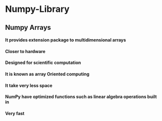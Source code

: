 # Numpy-Library

## Numpy Arrays
#### It provides extension package to multidimensional arrays
#### Closer to hardware
#### Designed for scientific computation
#### It is known as array Oriented computing
#### It take very less space
#### NumPy have optimized functions such as linear algebra operations built in
#### Very fast
